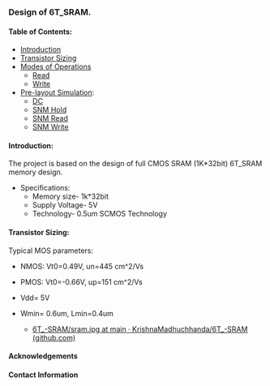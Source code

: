 ### Design of 6T_SRAM.

#### Table of Contents:
 - [Introduction](#Introduction)
 - [Transistor Sizing](#Transistor_Sizing)
 - [Modes of Operations](#Modes)
    - [Read](#Read)
     - [Write](#Write)
  - [Pre-layout Simulation](#Prel-layout):
     - [DC](#DC) 
    - [SNM Hold](#SNM_HOLD)
    - [SNM Read](#SNM_READ)
    - [SNM Write](#SNM_WRITE)

#### Introduction:
The project is based on the design of full CMOS SRAM (1K*32bit) 6T_SRAM memory design.
  
- Specifications:
     - Memory size- 1k*32bit
    - Supply Voltage- 5V
    - Technology- 0.5um SCMOS Technology
  
#### Transistor Sizing:
Typical MOS parameters:
   
   - NMOS: Vt0=0.49V, un=445 cm^2/Vs
   - PMOS: Vt0=-0.66V, up=151 cm^2/Vs
   - Vdd= 5V
   - Wmin= 0.6um, Lmin=0.4um
   
      - [6T_-SRAM/sram.jpg at main · KrishnaMadhuchhanda/6T_-SRAM (github.com)](https://github.com/KrishnaMadhuchhanda/6T_-SRAM/blob/main/sram/sram.jpg)
   

    
             
  

 
#### Acknowledgements
#### Contact Information
